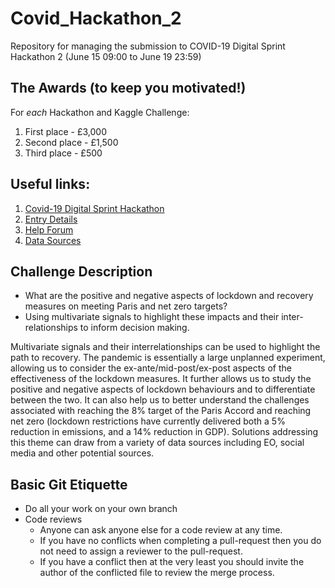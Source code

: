# Covid_Hackathon_2
Repository for managing the submission to COVID-19 Digital Sprint Hackathon 2 (June 15 09:00 to June 19 23:59)

## The Awards (to keep you motivated!)
For *each* Hackathon and Kaggle Challenge:

1. First place - £3,000
2. Second place - £1,500
3. Third place - £500 

## Useful links:
1. [Covid-19 Digital Sprint Hackathon](https://digitalenvironment.org/home/covid-19-digital-sprint-hackathons/#entry)
2. [Entry Details](https://digitalenvironment.org/home/covid-19-digital-sprint-hackathons/#entry)
3. [Help Forum](https://digitalenvironment.org/forum/)
4. [Data Sources](https://digitalenvironment.org/home/covid-19-digital-sprint-hackathons/covid-19-hackathons-data-resources/)

## Challenge Description
* What are the positive and negative aspects of lockdown and recovery measures on meeting Paris and net zero targets?
* Using multivariate signals to highlight these impacts and their inter-relationships to inform decision making.

Multivariate signals and their interrelationships can be used to highlight the path to recovery. The pandemic is essentially a large unplanned experiment, allowing us to consider the ex-ante/mid-post/ex-post aspects of the effectiveness of the lockdown measures. It further allows us to study the positive and negative aspects of lockdown behaviours and to differentiate between the two. It can also help us to better understand the challenges associated with reaching the 8% target of the Paris Accord and reaching net zero (lockdown restrictions have currently delivered both a 5% reduction in emissions, and a 14% reduction in GDP). Solutions addressing this theme can draw from a variety of data sources including EO, social media and other potential sources.

## Basic Git Etiquette
* Do all your work on your own branch
* Code reviews
	+ Anyone can ask anyone else for a code review at any time.
	+ If you have no conflicts when completing a pull-request then you do not need to assign a reviewer to the pull-request.
	+ If you have a conflict then at the very least you should invite the author of the conflicted file to review the merge process.
